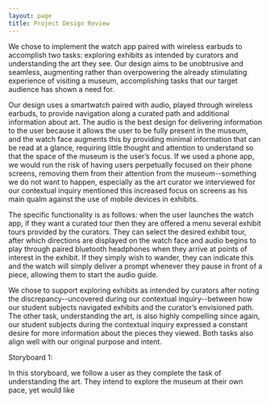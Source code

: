 ```yaml
---
layout: page
title: Project Design Review
---
```


We chose to implement the watch app paired with wireless earbuds to accomplish two tasks: exploring exhibits as intended by curators and understanding the art they see.  Our design aims to be unobtrusive and seamless, augmenting rather than overpowering the already stimulating experience of visiting a museum, accomplishing tasks that our target audience has shown a need for.

Our design uses a smartwatch paired with audio, played through wireless earbuds, to provide navigation along a curated path and additional information about art.  The audio is the best design for delivering information to the user because it allows the user to be fully present in the museum, and the watch face augments this by providing minimal information that can be read at a glance, requiring little thought and attention to understand so that the space of the museum is the user’s focus.  If we used a phone app, we would run the risk of having users perpetually focused on their phone screens, removing them from their attention from the museum--something we do not want to happen, especially as the art curator we interviewed for our contextual inquiry mentioned this increased focus on screens as his main qualm against the use of mobile devices in exhibits.  

The specific functionality is as follows: when the user launches the watch app, if they want a curated tour then they are offered a menu several exhibit tours provided by the curators. They can select the desired exhibit tour, after which directions are displayed on the watch face and audio begins to play through paired bluetooth headphones when they arrive at points of interest in the exhibit.  If they simply wish to wander, they can indicate this and the watch will simply deliver a prompt whenever they pause in front of a piece, allowing them to start the audio guide.  

We chose to support exploring exhibits as intended by curators after noting the discrepancy--uncovered during our contextual inquiry--between how our student subjects navigated exhibits and the curator’s envisioned path.   The other task, understanding the art, is also highly compelling since again, our student subjects during the contextual inquiry expressed a constant desire for more information about the pieces they viewed.  Both tasks also align well with our original purpose and intent.  


Storyboard 1:

In this storyboard, we follow a user as they complete the task of understanding the art. They intend to explore the museum at their own pace, yet would like 
